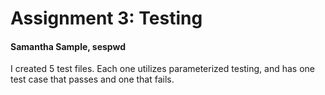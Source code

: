 # Assignment 3: Testing
#### Samantha Sample, sespwd

I created 5 test files.  Each one utilizes parameterized testing, and has one test case that passes and one that fails.
